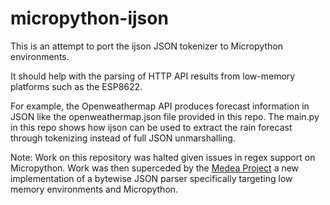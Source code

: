 # micropython-ijson

This is an attempt to port the ijson JSON tokenizer to Micropython environments.

It should help with the parsing of HTTP API results from low-memory platforms such as the ESP8622.

For example, the Openweathermap API produces forecast information in JSON like the openweathermap.json file provided in this repo. The main.py in this repo shows how ijson can be used to extract the rain forecast through tokenizing instead of full JSON unmarshalling.

Note: Work on this repository was halted given issues in regex support on Micropython. Work was then superceded by the [Medea Project](https://github.com/ShrimpingIt/medea) a new implementation of a bytewise JSON parser specifically targeting low memory environments and Micropython.
